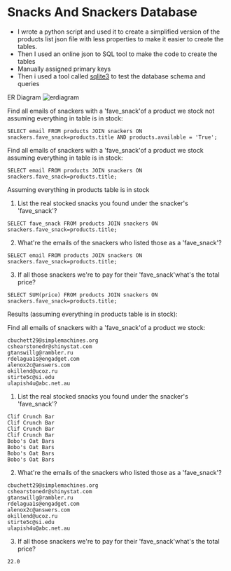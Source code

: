 # Snacks And Snackers Database

- I wrote a python script and used it to create a simplified version of the products list json file with less properties to make it easier to create the tables. 
- Then I used an online json to SQL tool to make the code to create the tables 
- Manually assigned primary keys
- Then i used a tool called [sqlite3](https://www.sqlite.org/index.html) to test the database schema and queries

ER Diagram
![erdiagram](https://user-images.githubusercontent.com/15314851/51179040-6f1d6500-1892-11e9-90c6-9dfeb56b93f2.png)

Find all emails of snackers with a 'fave_snack'of a product we stock not assuming everything in table is in stock:
```
SELECT email FROM products JOIN snackers ON snackers.fave_snack=products.title AND products.available = 'True';
```

Find all emails of snackers with a 'fave_snack'of a product we stock assuming everything in table is in stock:
```
SELECT email FROM products JOIN snackers ON snackers.fave_snack=products.title;
```

Assuming everything in products table is in stock
1) List the real stocked snacks you found under the snacker's 'fave_snack'?
```
SELECT fave_snack FROM products JOIN snackers ON snackers.fave_snack=products.title;
```

2) What're the emails of the snackers who listed those as a 'fave_snack'?
```
SELECT email FROM products JOIN snackers ON snackers.fave_snack=products.title;
```

3) If all those snackers we're to pay for their 'fave_snack'what's the total price?
```
SELECT SUM(price) FROM products JOIN snackers ON snackers.fave_snack=products.title;
```

Results (assuming everything in products table is in stock):

Find all emails of snackers with a 'fave_snack'of a product we stock:
```
cbuchett29@simplemachines.org
cshearstonedr@shinystat.com
gtanswillg@rambler.ru
rdelagua1s@engadget.com
alenox2c@answers.com
okillend@ucoz.ru
stirte5c@si.edu
ulapish4u@abc.net.au
```

1) List the real stocked snacks you found under the snacker's 'fave_snack'?
```
Clif Crunch Bar
Clif Crunch Bar
Clif Crunch Bar
Clif Crunch Bar
Bobo's Oat Bars
Bobo's Oat Bars
Bobo's Oat Bars
Bobo's Oat Bars
```

2) What're the emails of the snackers who listed those as a 'fave_snack'?
```
cbuchett29@simplemachines.org
cshearstonedr@shinystat.com
gtanswillg@rambler.ru
rdelagua1s@engadget.com
alenox2c@answers.com
okillend@ucoz.ru
stirte5c@si.edu
ulapish4u@abc.net.au
```

3) If all those snackers we're to pay for their 'fave_snack'what's the total price?
```
22.0
```


